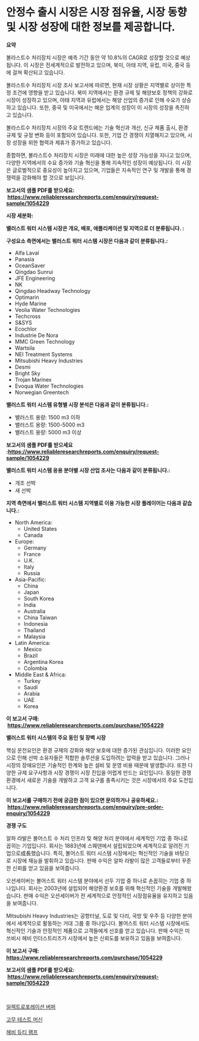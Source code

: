 <p><h1>안정수 출시 시장은 시장 점유율, 시장 동향 및 시장 성장에 대한 정보를 제공합니다.</h1></p><p><strong>요약</strong></p>
<p><p>볼라스트수 처리장치 시장은 예측 기간 동안 약 10.8%의 CAGR로 성장할 것으로 예상됩니다. 이 시장은 전세계적으로 발전하고 있으며, 북미, 아태 지역, 유럽, 미국, 중국 등에 걸쳐 확산되고 있습니다.</p><p>볼라스트수 처리장치 시장 조사 보고서에 따르면, 현재 시장 상황은 지역별로 상이한 특정 조건에 영향을 받고 있습니다. 북미 지역에서는 환경 규제 및 해양보호 정책의 강화로 시장이 성장하고 있으며, 아태 지역과 유럽에서는 해양 산업의 증가로 인해 수요가 상승하고 있습니다. 또한, 중국 및 미국에서는 해운 업계의 성장이 이 시장의 성장을 촉진하고 있습니다.</p><p>볼라스트수 처리장치 시장의 주요 트렌드에는 기술 혁신과 개선, 신규 제품 출시, 환경 규제 및 규정 변화 등이 포함되어 있습니다. 또한, 기업 간 경쟁이 치열해지고 있으며, 시장 성장을 위한 협력과 제휴가 증가하고 있습니다.</p><p>종합하면, 볼라스트수 처리장치 시장은 미래에 대한 높은 성장 가능성을 지니고 있으며, 다양한 지역에서의 수요 증가와 기술 혁신을 통해 지속적인 성장이 예상됩니다. 이 시장은 글로벌적으로 중요성이 높아지고 있으며, 기업들은 지속적인 연구 및 개발을 통해 경쟁력을 강화해야 할 것으로 보입니다.</p></p>
<p><strong>보고서의 샘플 PDF를 받으세요: &nbsp;<a href="https://www.reliableresearchreports.com/enquiry/request-sample/1054229">https://www.reliableresearchreports.com/enquiry/request-sample/1054229</a></strong></p>
<p><strong>시장 세분화:</strong></p>
<p><strong> 밸러스트 워터 시스템 시장은 개요, 배포, 애플리케이션 및 지역으로 더 분류됩니다. :</strong></p>
<p><strong>구성요소 측면에서는 밸러스트 워터 시스템 시장은 다음과 같이 분류됩니다.:</strong></p>
<p><ul><li>Alfa Laval</li><li>Panasia</li><li>OceanSaver</li><li>Qingdao Sunrui</li><li>JFE Engineering</li><li>NK</li><li>Qingdao Headway Technology</li><li>Optimarin</li><li>Hyde Marine</li><li>Veolia Water Technologies</li><li>Techcross</li><li>S&SYS</li><li>Ecochlor</li><li>Industrie De Nora</li><li>MMC Green Technology</li><li>Wartsila</li><li>NEI Treatment Systems</li><li>Mitsubishi Heavy Industries</li><li>Desmi</li><li>Bright Sky</li><li>Trojan Marinex</li><li>Evoqua Water Technologies</li><li>Norwegian Greentech</li></ul></p>
<p><strong> 밸러스트 워터 시스템 유형별 시장 분석은 다음과 같이 분류됩니다.:</strong></p>
<p><ul><li>밸러스트 용량: 1500 m3 이하</li><li>밸러스트 용량: 1500-5000 m3</li><li>밸러스트 용량: 5000 m3 이상</li></ul></p>
<p><strong>보고서의 샘플 PDF를 받으세요 :<a href="https://www.reliableresearchreports.com/enquiry/request-sample/1054229">https://www.reliableresearchreports.com/enquiry/request-sample/1054229</a></strong></p>
<p><strong> 밸러스트 워터 시스템 응용 분야별 시장 산업 조사는 다음과 같이 분류됩니다.:</strong></p>
<p><ul><li>개조 선박</li><li>새 선박</li></ul></p>
<p><strong>지역 측면에서 밸러스트 워터 시스템 지역별로 이용 가능한 시장 플레이어는 다음과 같습니다.:</strong></p>
<p><ul>
    <li>
        North America:
        <ul>
            <li>United States</li>
            <li>Canada</li>
        </ul>
    </li>
    <li>
        Europe:
        <ul>
            <li>Germany</li>
            <li>France</li>
            <li>U.K.</li>
            <li>Italy</li>
            <li>Russia</li>
        </ul>
    </li>
    <li>
        Asia-Pacific:
        <ul>
            <li>China</li>
            <li>Japan</li>
            <li>South Korea</li>
            <li>India</li>
            <li>Australia</li>
            <li>China Taiwan</li>
            <li>Indonesia</li>
            <li>Thailand</li>
            <li>Malaysia</li>
        </ul>
    </li>
    <li>
        Latin America:
        <ul>
            <li>Mexico</li>
            <li>Brazil</li>
            <li>Argentina Korea</li>
            <li>Colombia</li>
        </ul>
    </li>
    <li>
        Middle East & Africa:
        <ul>
            <li>Turkey</li>
            <li>Saudi</li>
            <li>Arabia</li>
            <li>UAE</li>
            <li>Korea</li>
        </ul>
    </li>
    </ul></p>
<p><strong>이 보고서 구매: &nbsp;<a href="https://www.reliableresearchreports.com/purchase/1054229">https://www.reliableresearchreports.com/purchase/1054229</a></strong></p>
<p><strong>밸러스트 워터 시스템의 주요 동인 및 장벽 시장</strong></p>
<p><p>핵심 운전요인은 환경 규제의 강화와 해양 보호에 대한 증가된 관심입니다. 이러한 요인으로 인해 선박 소유자들은 적합한 솔루션을 도입하려는 압력을 받고 있습니다. 그러나 시장의 장애요인은 기술적인 한계와 높은 설비 및 운영 비용 때문에 발생합니다. 또한 다양한 규제 요구사항과 시장 경쟁이 시장 진입을 어렵게 만드는 요인입니다. 동일한 경쟁 환경에서 새로운 기술을 개발하고 고객 요구를 충족시키는 것은 시장에서의 주요 도전입니다.</p></p>
<p><strong>이 보고서를 구매하기 전에 궁금한 점이 있으면 문의하거나 공유하세요.: &nbsp;<a href="https://www.reliableresearchreports.com/enquiry/pre-order-enquiry/1054229">https://www.reliableresearchreports.com/enquiry/pre-order-enquiry/1054229</a></strong></p>
<p><strong>경쟁 구도</strong></p>
<p><p>알파 라발은 볼어스트 수 처리 인프라 및 해양 처리 분야에서 세계적인 기업 중 하나로 꼽히는 기업입니다. 회사는 1883년에 스웨덴에서 설립되었으며 세계적으로 알려진 기업으로成⻑했습니다. 특히, 볼어스트 워터 시스템 시장에서는 혁신적인 기술을 바탕으로 시장에 재능을 발휘하고 있습니다. 판매 수익은 알파 라발이 많은 고객들로부터 꾸준한 신뢰를 얻고 있음을 보여줍니다.</p><p>오션세이버는 볼어스트 워터 시스템 분야에서 선두 기업 중 하나로 손꼽히는 기업 중 하나입니다. 회사는 2003년에 설립되어 해양환경 보호를 위해 혁신적인 기술을 개발해왔습니다. 판매 수익은 오션세이버가 전 세계적으로 안정적인 시장점유율을 유지하고 있음을 보여줍니다.</p><p>Mitsubishi Heavy Industries는 공항터널, 도로 및 다리, 국방 및 우주 등 다양한 분야에서 세계적으로 활동하는 거대 그룹 중 하나입니다. 볼어스트 워터 시스템 시장에서도 혁신적인 기술과 안정적인 제품으로 고객들에게 선호를 얻고 있습니다. 판매 수익은 미쓰비시 헤비 인더스트리즈가 시장에서 높은 신뢰도를 보유하고 있음을 보여줍니다.</p></p>
<p><strong>이 보고서 구매: &nbsp; <a href="https://www.reliableresearchreports.com/purchase/1054229">https://www.reliableresearchreports.com/purchase/1054229</a></strong></p>
<p><strong>보고서의 샘플 PDF를 받으세요: &nbsp;<a href="https://www.reliableresearchreports.com/enquiry/request-sample/1054229">https://www.reliableresearchreports.com/enquiry/request-sample/1054229</a></strong><strong></strong></p>
<p>&nbsp;</p>
<p><p><a href="https://github.com/darrellockm3ytan895656/Market-Research-Report-List-1/blob/main/12316816650.md">일렉트로포레이션 버퍼</a></p><p><a href="https://github.com/Penelolack456456/Market-Research-Report-List-1/blob/main/81832406649.md">고무 테스트 머신</a></p><p><a href="https://github.com/vsr06p4p49/Market-Research-Report-List-1/blob/main/71530936648.md">헤비 듀티 램프</a></p></p>
